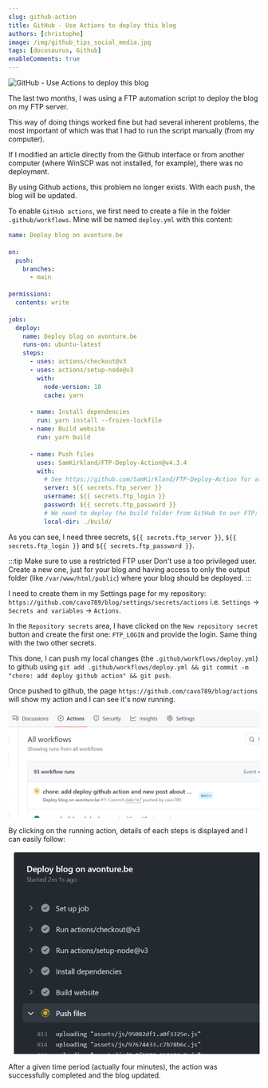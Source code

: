 ```yaml
---
slug: github-action
title: GitHub - Use Actions to deploy this blog
authors: [christophe]
image: /img/github_tips_social_media.jpg
tags: [docusaurus, Github]
enableComments: true
---
```

![GitHub - Use Actions to deploy this blog](/img/github_tips_banner.jpg)

The last two months, I was using a FTP automation script to deploy the blog on my FTP server.

This way of doing things worked fine but had several inherent problems, the most important of which was that I had to run the script manually (from my computer).

If I modified an article directly from the Github interface or from another computer (where WinSCP was not installed, for example), there was no deployment.

By using Github actions, this problem no longer exists. With each push, the blog will be updated.

<!-- truncate -->

To enable `GitHub actions`, we first need to create a file in the folder `.github/workflows`. Mine will be named `deploy.yml` with this content:

<Snippets filename="deploy.yml">

```yaml
name: Deploy blog on avonture.be

on:
  push:
    branches:
      - main

permissions:
  contents: write

jobs:
  deploy:
    name: Deploy blog on avonture.be
    runs-on: ubuntu-latest
    steps:
      - uses: actions/checkout@v3
      - uses: actions/setup-node@v3
        with:
          node-version: 18
          cache: yarn

      - name: Install dependencies
        run: yarn install --frozen-lockfile
      - name: Build website
        run: yarn build

      - name: Push files
        uses: SamKirkland/FTP-Deploy-Action@v4.3.4
        with:
          # See https://github.com/SamKirkland/FTP-Deploy-Action for allowed settings
          server: ${{ secrets.ftp_server }}
          username: ${{ secrets.ftp_login }}
          password: ${{ secrets.ftp_password }}
          # We need to deploy the build folder from GitHub to our FTP; not everything (f.i. don't need node_modules)
          local-dir: ./build/
```

</Snippets>

As you can see, I need three secrets, `${{ secrets.ftp_server }}`, `${{ secrets.ftp_login }}` and `${{ secrets.ftp_password }}`.

:::tip Make sure to use a restricted FTP user
Don't use a too privileged user. Create a new one, just for your blog and having access to only the output folder (like `/var/www/html/public`) where your blog should be deployed.
:::

I need to create them in my Settings page for my repository: `https://github.com/cavo789/blog/settings/secrets/actions` i.e. `Settings` -> `Secrets and variables` -> `Actions`.

In the `Repository secrets` area, I have clicked on the `New repository secret` button and create the first one: `FTP_LOGIN` and provide the login. Same thing with the two other secrets.

This done, I can push my local changes (the `.github/workflows/deploy.yml`) to github using `git add .github/workflows/deploy.yml && git commit -m "chore: add deploy github action" && git push`.

Once pushed to github, the page `https://github.com/cavo789/blog/actions` will show my action and I can see it's now running.

![My action is running](./images/action_is_running.png)

By clicking on the running action, details of each steps is displayed and I can easily follow:

![Pushing files](./images/pushing.png)

After a given time period (actually four minutes), the action was successfully completed and the blog updated.
